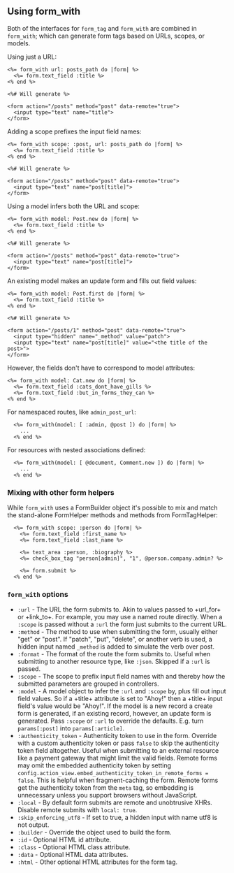 Using form_with
---------------

Both of the interfaces for `form_tag` and `form_with` are combined in `form_with`; which
can generate form tags based on URLs, scopes, or models.

Using just a URL:

```html+erb
<%= form_with url: posts_path do |form| %>
  <%= form.text_field :title %>
<% end %>

<%# Will generate %>

<form action="/posts" method="post" data-remote="true">
  <input type="text" name="title">
</form>
```

Adding a scope prefixes the input field names:

```html+erb
<%= form_with scope: :post, url: posts_path do |form| %>
  <%= form.text_field :title %>
<% end %>

<%# Will generate %>

<form action="/posts" method="post" data-remote="true">
  <input type="text" name="post[title]">
</form>
```

Using a model infers both the URL and scope:

```html+erb
<%= form_with model: Post.new do |form| %>
  <%= form.text_field :title %>
<% end %>

<%# Will generate %>

<form action="/posts" method="post" data-remote="true">
  <input type="text" name="post[title]">
</form>
```

An existing model makes an update form and fills out field values:

```html+erb
<%= form_with model: Post.first do |form| %>
  <%= form.text_field :title %>
<% end %>

<%# Will generate %>

<form action="/posts/1" method="post" data-remote="true">
  <input type="hidden" name="_method" value="patch">
  <input type="text" name="post[title]" value="<the title of the post>">
</form>
```

However, the fields don't have to correspond to model attributes:

```erb
<%= form_with model: Cat.new do |form| %>
  <%= form.text_field :cats_dont_have_gills %>
  <%= form.text_field :but_in_forms_they_can %>
<% end %>
```

For namespaced routes, like `admin_post_url`:

```erb
  <%= form_with(model: [ :admin, @post ]) do |form| %>
    ...
  <% end %>
```

For resources with nested associations defined:

```erb
  <%= form_with(model: [ @document, Comment.new ]) do |form| %>
    ...
  <% end %>
```

### Mixing with other form helpers

While `form_with` uses a FormBuilder object it's possible to mix and
match the stand-alone FormHelper methods and methods
from FormTagHelper:

```erb
  <%= form_with scope: :person do |form| %>
    <%= form.text_field :first_name %>
    <%= form.text_field :last_name %>

    <%= text_area :person, :biography %>
    <%= check_box_tag "person[admin]", "1", @person.company.admin? %>

    <%= form.submit %>
  <% end %>
```

### `form_with` options

* `:url` - The URL the form submits to. Akin to values passed to
  +url_for+ or +link_to+. For example, you may use a named route
  directly. When a `:scope` is passed without a `:url` the
  form just submits to the current URL.
* `:method` - The method to use when submitting the form, usually
  either "get" or "post". If "patch", "put", "delete", or another verb
  is used, a hidden input named `_method` is added to
  simulate the verb over post.
* `:format` - The format of the route the form submits to.
  Useful when submitting to another resource type, like `:json`.
  Skipped if a `:url` is passed.
* `:scope` - The scope to prefix input field names with and
  thereby how the submitted parameters are grouped in controllers.
* `:model` - A model object to infer the `:url` and
  `:scope` by, plus fill out input field values.
  So if a +title+ attribute is set to "Ahoy!" then a +title+ input
  field's value would be "Ahoy!".
  If the model is a new record a create form is generated, if an
  existing record, however, an update form is generated.
  Pass `:scope` or `:url` to override the defaults.
  E.g. turn `params[:post]` into `params[:article]`.
* `:authenticity_token` - Authenticity token to use in the form.
  Override with a custom authenticity token or pass `false` to
  skip the authenticity token field altogether.
  Useful when submitting to an external resource like a payment gateway
  that might limit the valid fields.
  Remote forms may omit the embedded authenticity token by setting
  `config.action_view.embed_authenticity_token_in_remote_forms = false`.
  This is helpful when fragment-caching the form. Remote forms
  get the authenticity token from the `meta` tag, so embedding is
  unnecessary unless you support browsers without JavaScript.
* `:local` - By default form submits are remote and unobtrusive XHRs.
  Disable remote submits with `local: true`.
* `:skip_enforcing_utf8` - If set to true, a hidden input with name
  utf8 is not output.
* `:builder` - Override the object used to build the form.
* `:id` - Optional HTML id attribute.
* `:class` - Optional HTML class attribute.
* `:data` - Optional HTML data attributes.
* `:html` - Other optional HTML attributes for the form tag.
